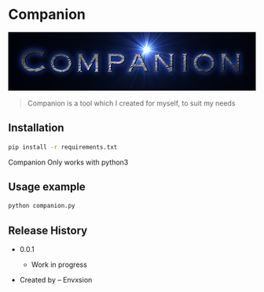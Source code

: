 # Companion

<p align="center"><img src="assets\logo.png"></p>

> Companion is a tool which I created for myself, to suit my needs


## Installation



```sh
pip install -r requirements.txt
```
Companion Only works with python3

## Usage example

```sh
python companion.py 
```

## Release History


* 0.0.1
    * Work in progress



* Created by – Envxsion 





